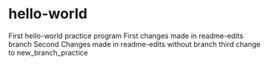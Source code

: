 # hello-world
First hello-world practice program
First changes made in readme-edits branch
Second Changes made in readme-edits without branch
third change to new_branch_practice
